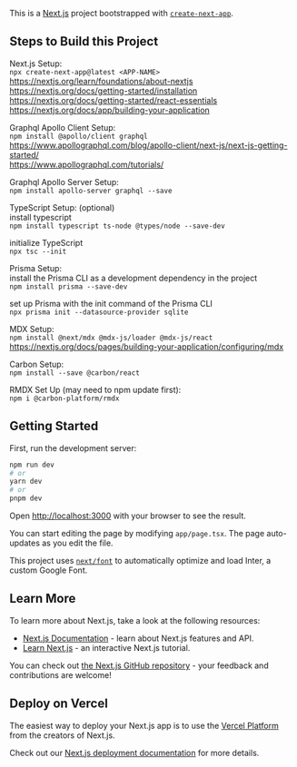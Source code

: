 This is a [Next.js](https://nextjs.org/) project bootstrapped with [`create-next-app`](https://github.com/vercel/next.js/tree/canary/packages/create-next-app).

## Steps to Build this Project

Next.js Setup:  
`npx create-next-app@latest <APP-NAME>`  
https://nextjs.org/learn/foundations/about-nextjs  
https://nextjs.org/docs/getting-started/installation  
https://nextjs.org/docs/getting-started/react-essentials  
https://nextjs.org/docs/app/building-your-application  

Graphql Apollo Client Setup:  
`npm install @apollo/client graphql`  
https://www.apollographql.com/blog/apollo-client/next-js/next-js-getting-started/  
https://www.apollographql.com/tutorials/  

Graphql Apollo Server Setup:  
`npm install apollo-server graphql --save`  

TypeScript Setup: (optional)  
install typescript  
`npm install typescript ts-node @types/node --save-dev`  

initialize TypeScript  
`npx tsc --init`  

Prisma Setup:  
install the Prisma CLI as a development dependency in the project  
`npm install prisma --save-dev`  

set up Prisma with the init command of the Prisma CLI  
`npx prisma init --datasource-provider sqlite`  

MDX Setup:  
`npm install @next/mdx @mdx-js/loader @mdx-js/react`  
https://nextjs.org/docs/pages/building-your-application/configuring/mdx  

Carbon Setup:  
`npm install --save @carbon/react`  

RMDX Set Up (may need to npm update first):  
`npm i @carbon-platform/rmdx`  

## Getting Started

First, run the development server:

```bash
npm run dev
# or
yarn dev
# or
pnpm dev
```

Open [http://localhost:3000](http://localhost:3000) with your browser to see the result.

You can start editing the page by modifying `app/page.tsx`. The page auto-updates as you edit the file.

This project uses [`next/font`](https://nextjs.org/docs/basic-features/font-optimization) to automatically optimize and load Inter, a custom Google Font.

## Learn More

To learn more about Next.js, take a look at the following resources:

- [Next.js Documentation](https://nextjs.org/docs) - learn about Next.js features and API.
- [Learn Next.js](https://nextjs.org/learn) - an interactive Next.js tutorial.

You can check out [the Next.js GitHub repository](https://github.com/vercel/next.js/) - your feedback and contributions are welcome!

## Deploy on Vercel

The easiest way to deploy your Next.js app is to use the [Vercel Platform](https://vercel.com/new?utm_medium=default-template&filter=next.js&utm_source=create-next-app&utm_campaign=create-next-app-readme) from the creators of Next.js.

Check out our [Next.js deployment documentation](https://nextjs.org/docs/deployment) for more details.
